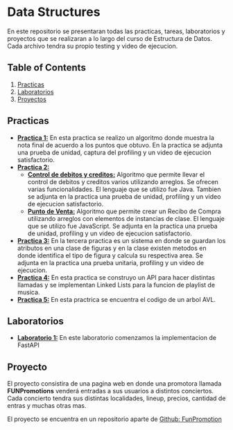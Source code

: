 # Data Structures
En este repositorio se presentaran todas las practicas, tareas, laboratorios y proyectos que se realizaran a lo largo del curso de Estructura de Datos. Cada archivo tendra su propio testing y video de ejecucion. 

## Table of Contents 
1. [Practicas](Practicas)
4. [Laboratorios](Labs)
5. [Proyectos](Proyectos)

## Practicas
- **[Practica 1:](Practicas/Practica1DS)** 
En esta practica se realizo un algoritmo donde muestra la nota final de acuerdo a los puntos que obtuvo. En la practica se adjunta una prueba de unidad, captura del profiling y un video de ejecucion satisfactorio. 
- **[Practica 2:](Practicas/Practica2DS)**
    - **[Control de debitos y creditos:](Practicas/Practica2DS/DebitoYCredito)**
    Algoritmo que permite llevar el control de debitos y creditos varios utilizando arreglos. Se ofrecen varias funcionalidades. El lenguaje que se utilizo fue             Java. Tambien se adjunta en la practica una prueba de unidad, profiling y un video de ejecucion satisfactorio.
    - **[Punto de Venta:](Practicas/Practica2DS/PuntoDeVenta)**
    Algoritmo que permite crear un Recibo de Compra utilizando arreglos con elementos de instancias de clase. El lenguaje que se utilizo fue JavaScript. Se adjunta en la practica una prueba de unidad, profiling y un video de ejecucion satisfactorio.
- **[Practica 3:](Practicas/Practica3DS)**
En la tercera practica es un sistema en donde se guardan los atributos en una clase de figuras y en la clase existen metodos en donde identifica el tipo de figura y calcula su respectiva area. Se adjunta en la practica una prueba unitaria, profiling y un video de ejecucion. 
- **[Practica 4:](Practicas/Practica4DS)**
En esta practica se construyo un API para hacer distintas llamadas y se implementan Linked Lists para la funcion de playlist de musica.
- **[Practica 5:](Practicas/PracticaAVLTree)**
En esta practrica se encuentra el codigo de un arbol AVL. 

## Laboratorios
- **[Laboratorio 1:](Laboratorios/Laboratorio1DS)**
En este laboratorio comenzamos la implementacion de FastAPI

## Proyecto
El proyecto consistira de una pagina web en donde una promotora llamada **FUNPromotions** venderá entradas a sus usuarios a distintos conciertos. Cada concierto tendra sus distintas localidades, lineup, precios, cantidad de entras y muchas otras mas. 

El proyecto se encuentra en un repositorio aparte de [Github: FunPromotion](https://github.com/joalereyesu/FUNPromotions.git)
